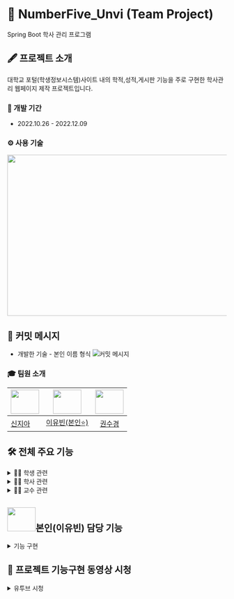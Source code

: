 # 🏫 NumberFive_Unvi (Team Project)
Spring Boot 학사 관리 프로그램

## 🖋 프로젝트 소개
대학교 포털(학생정보시스템)사이트 내의 학적,성적,게시판 기능을 주로 구현한 학사관리 웹페이지 제작 프로젝트입니다.

### 📅 개발 기간 
* 2022.10.26 - 2022.12.09
### ⚙ 사용 기술
<img src="https://user-images.githubusercontent.com/116548583/207210191-7faa86f3-d5aa-472c-9299-65f41a87edc1.png"  width="800" height="370">

## 📌 커밋 메시지
* 개발한 기술 - 본인 이름 형식
![커밋 메시지](https://user-images.githubusercontent.com/116548583/207213747-99c249db-4264-4c5c-a312-9f190cff80a3.png)


### 🎓 팀원 소개
|<img src="https://user-images.githubusercontent.com/116548583/207240591-8581ba3e-1951-4545-949d-5391a1678a3e.png" width="65" height="55">|<img src="https://user-images.githubusercontent.com/116548583/207242549-9131e051-b994-43e0-b62c-eba2174f8b32.png" width="65" height="55">|<img src="https://user-images.githubusercontent.com/116548583/207245197-c605741b-b776-4ab6-92db-e05b3a31a0a0.png" width="65" height="55">|
|:---|:---:|:---:|  
|<a href="https://github.com/lmmil22">신지아</a>|<a href="https://github.com/AmVinch">이유빈(본인⭐)</a> | <a href="https://github.com/kskdeveloper">권수경</a>


## 🛠 전체 주요 기능

<details>
<summary> 👨‍🎓 학생 관련</summary>
<div markdown="1">       

* 로그인 (Security)
   + 비밀번호 찾기 ( 이메일을 사용한 임시 비밀번호 찾기)
* 게시판 글 작성
* 수강 신청
    + 강의 자료 다운
* 휴학, 복학, 전과, 복수 전공 신청
* 실시간 채팅
* 내 정보 수정 
    + 임시비밀번호로 로그인 후 비밀번호 변경
    + 이메일 , 주소 등 수정
* 시간표 조회
* 점수 조회
* 학적신청현황 조회 
</div>
</details>

<details>
<summary> 🙍‍♀️ 학사 관련</summary>
<div markdown="1">       

* 회원 등록
* 게시판
    + 게시판 카테고리 등록
    + 게시판 공지글 작성
* 휴학, 복학, 전과, 복수 전공 승인
    + 일괄 승인 , 개별 승인 
    + 카카오톡으로 결과 메시지 전송
* 학사 경고, 제적 
    + 학사 경고/제적 안내 메일 전달
* 차트
   + 학적관리 신청/승인 
   + 학사경고/제적 현황
* 학사 일정 등록


</div>
</details>

<details>
<summary> 👩‍🏫 교수 관련</summary>
<div markdown="1">       

* 강의 등록
* 강의 목록
    + 강의 수정 ,삭제
    + 강의 자료 조회
* 점수 등록
* 시간표 조회

</div>
</details>

## <img src="https://user-images.githubusercontent.com/116548583/207242549-9131e051-b994-43e0-b62c-eba2174f8b32.png" width="65" height="55">본인(이유빈) 담당 기능
<details>
<summary> 기능 구현</summary>
<div markdown="1">       

* 회원등록 및 로그인 (스프링 Security)
   + 비밀번호 찾기 ( 구글 이메일(gmail)을 사용한 임시 비밀번호 찾기)
* 내 정보 수정 
   + 이메일로 발급받은 임시비밀번호로 로그인 후 비밀번호 변경
* 게시판 전체 게시글 및 댓글 CRUD 
   + 게시판 카테고리 CRUD 및 사용여부 관리 (관리자)
* 시간표 조회 및 PDF파일 다운로드(jspdf)
   + 교수의 강의시간표 및 학생의 수업시간표 html에서 바로 pdf 다운
* 메인 홈 화면 CSS
   + 동영상 백그라운드 재생 제작
   + NFU 대학교 로고 이미지 제작 
</div>
</details>

## 📸 프로젝트 기능구현 동영상 시청

<details>
<summary>유투브 시청</summary>
<div markdown="1">       

https://www.youtube.com/watch?v=kZ5M1I0Jypc

</div>
</details>
